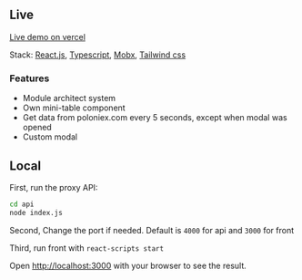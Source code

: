 ## Live
[Live demo on vercel]()

Stack: [React.js](https://reactjs.org/), [Typescript](https://www.typescriptlang.org/), [Mobx](https://mobx.js.org/README.html), [Tailwind css](https://tailwindcss.com/)

### Features
- Module architect system
- Own mini-table component
- Get data from poloniex.com every 5 seconds, except when modal was opened
- Custom modal



## Local

First, run the proxy API:

```bash
cd api
node index.js
```

Second, Change the port if needed. Default is `4000` for api and `3000` for front


Third, run front with ```react-scripts start```


Open [http://localhost:3000](http://localhost:3000) with your browser to see the result.